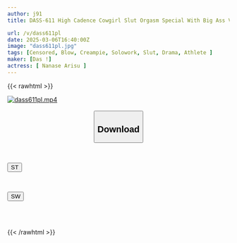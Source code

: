 ```yaml
---
author: j91
title: DASS-611 High Cadence Cowgirl Slut Orgasm Special With Big Ass Vagina Onahole Trained On Road Bikes Nanase Alice

url: /v/dass611pl
date: 2025-03-06T16:40:00Z
image: "dass611pl.jpg"
tags: [Censored, Blow, Creampie, Solowork, Slut, Drama, Athlete	]
maker: [Das !]
actress: [ Nanase Arisu ]
---
```



{{< rawhtml >}}

<div class="video" data-videoid="eKb48jpQQziYv3a">
    <a href="javascript:;">
        <img src="/v/dass611pl/dass611pl.jpg" width="WIDTH" height="HEIGHT" alt="dass611pl.mp4" loading="lazy">
    </a>
</div>

<script type="text/javascript" src="https://j91.asia/asset/on-demand-st.js"></script>

<br>
  <link rel="stylesheet" href="https://j91.asia/asset/bs5.css">
  
  <center>
  <button class="btn btn-primary" type="button" data-bs-toggle="collapse" data-bs-target=".multi-collapse" aria-expanded="false" aria-controls="multiCollapseExample1 multiCollapseExample2"><h2>Download</h2></button></center>
</p>
<div class="row">
  <div class="col">
    <div class="collapse multi-collapse" id="multiCollapseExample1">
      <div class="card card-body">
	      	      <br>
<div class="buttons">  
<p><a href="/v/dass611pl/st.html" target="_blank"><button class="btn-hover color-3"><i class="fa fa-download"></i> ST</button></a></p></div>
    </div>
  </div>
</div>
  <div class="col">
    <div class="collapse multi-collapse" id="multiCollapseExample2">
      <div class="card card-body">
	      <br>
<div class="buttons">
<p><a href="/v/dass611pl/sw.html" target="_blank"><button class="btn-hover color-2"><i class="fa fa-download"></i> SW</button></a></p></div>
<br><br>
      </div>
    </div>
  </div>
</div>

{{< /rawhtml >}}